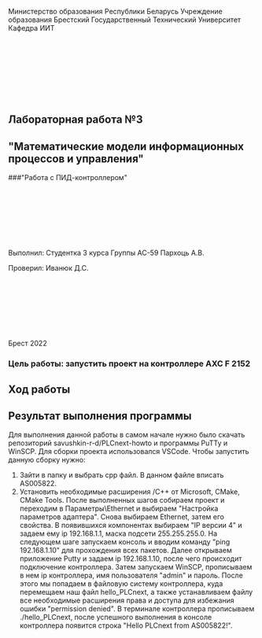 Министерство образования Республики Беларусь
Учреждение образования Брестский Государственный Технический Университет
Кафедра ИИТ
<br/><br/><br/><br/><br/><br/><br/><br/><br/>
## Лабораторная работа №3
## "Математические модели информационных процессов и управления"
###"Работа с ПИД-контроллером"
<br/><br/><br/><br/><br/><br/><br/><br/><br/>
Выполнил:
Студентка 3 курса
Группы АС-59
Пархоць А.В.

Проверил:
Иванюк Д.С.
<br/><br/><br/><br/><br/><br/><br/><br/><br/>
Брест 2022

### Цель работы: запустить проект на контроллере AXC F 2152
## Ход работы 
## Результат выполнения программы

Для выполнения данной работы в самом начале нужно было скачать репозиторий savushkin-r-d/PLCnext-howto и программы PuTTy и WinSCP. Для сборки проекта использовался VSCode. Чтобы запустить данную сборку нужно:
1) Зайти в папку и выбрать cpp файл. В данном файле вписать AS005822.
2) Установить необходимые расширения /С++ от Microsoft, CMake, CMake Tools.
После выполненных шагов собираем проект и переходим в Параметры\Ethernet и выбираем "Настройка параметров адаптера". Снова выбираем Ethernet, затем его свойства. В появившихся компонентах выбираем "IP версии 4" и задаем ему ip 192.168.1.1, маска подсети 255.255.255.0. На следующем шаге запускаем консоль и вводим команду "ping 192.168.1.10" для прохождения всех пакетов. Далее открываем приложение Putty и задаем ip 192.168.1.10, после чего происходит подключение контроллера. Затем запускаем WinSCP, прописываем в нем ip контроллера, имя пользователя "admin" и пароль.
После этого мы попадаем в файловую систему контроллера, куда перемещаем наш файл hello_PLCnext, а также устанавливаем файлу все необходимые расширения права и доступа для избежания ошибки "permission denied". В терминале контроллера прописываем ./hello_PLCnext, после успешного выполнения в консоле контроллера появится строка "Hello PLCnext from AS005822!".

